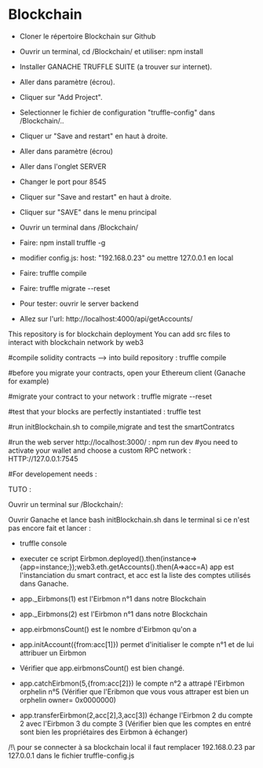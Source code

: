 # Blockchain

- Cloner le répertoire Blockchain sur Github
- Ouvrir un terminal, cd /Blockchain/ et utiliser: npm install

- Installer GANACHE TRUFFLE SUITE (a trouver sur internet).
- Aller dans paramètre (écrou).
- Cliquer sur "Add Project".
- Selectionner le fichier de configuration "truffle-config" dans /Blockchain/..
- Cliquer ur "Save and restart" en haut à droite.
- Aller dans paramètre (écrou)
- Aller dans l'onglet SERVER
- Changer le port pour 8545
- Cliquer sur "Save and restart" en haut à droite.
- Cliquer sur "SAVE" dans le menu principal

- Ouvrir un terminal dans /Blockchain/
- Faire: npm install truffle -g
- modifier config.js: host: "192.168.0.23" ou mettre 127.0.0.1 en local
- Faire: truffle compile
- Faire: truffle migrate --reset

- Pour tester: ouvrir le server backend
- Allez sur l'url: http://localhost:4000/api/getAccounts/

This repository is for blockchain deployment
You can add src files to interact with blockchain network by web3 

#compile solidity contracts --> into build repository : 
 truffle compile

#before you migrate your contracts, open your Ethereum client (Ganache for example)

#migrate your contract to your network : truffle migrate --reset

#test that your blocks are perfectly instantiated  : truffle test 


#run initBlockchain.sh to compile,migrate and test the smartContratcs

#run the web server  http://localhost:3000/  : npm run dev 
#you need to activate your wallet and choose a custom RPC network : HTTP://127.0.0.1:7545


#For developement needs :
 
TUTO : 

Ouvrir un terminal sur /Blockchain/:

Ouvrir Ganache et lance bash initBlockchain.sh dans le terminal si ce n'est pas encore fait et lancer : 
- truffle console
- executer ce script Eirbmon.deployed().then(instance=>{app=instance;});web3.eth.getAccounts().then(A=>acc=A)
app est l'instanciation du smart contract, et acc est la liste des comptes utilisés dans Ganache.

- app._Eirbmons(1) est l'Eirbmon n°1 dans notre Blockchain 
- app._Eirbmons(2) est l'Eirbmon n°1 dans notre Blockchain
- app.eirbmonsCount() est le nombre d'Eirbmon qu'on a 
- app.initAccount({from:acc[1]}) permet d'initialiser le compte n°1 et de lui attribuer un Eirbmon
- Vérifier que app.eirbmonsCount() est bien changé.
- app.catchEirbmon(5,{from:acc[2]}) le compte n°2 a attrapé l'Eirbmon orphelin n°5 (Vérifier que l'Eribmon que vous vous attraper est bien un orphelin owner= 0x0000000)
-  app.transferEirbmon(2,acc[2],3,acc[3]) échange l'Eirbmon 2 du compte 2 avec l'Eirbmon 3 du compte 3 (Vérifier bien que les comptes en entré sont bien les propriétaires des Eirbmon à échanger)
 
	
/!\ pour se connecter à sa blockchain local il faut remplacer 192.168.0.23 par 127.0.0.1 dans le fichier truffle-config.js
